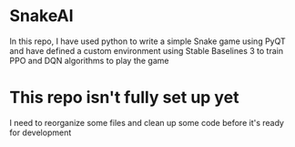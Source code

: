 # SnakeAI
In this repo, I have used python to write a simple Snake game using PyQT and have defined a custom environment using Stable Baselines 3 to train PPO and DQN algorithms to play the game

# This repo isn't fully set up yet
I need to reorganize some files and clean up some code before it's ready for development
